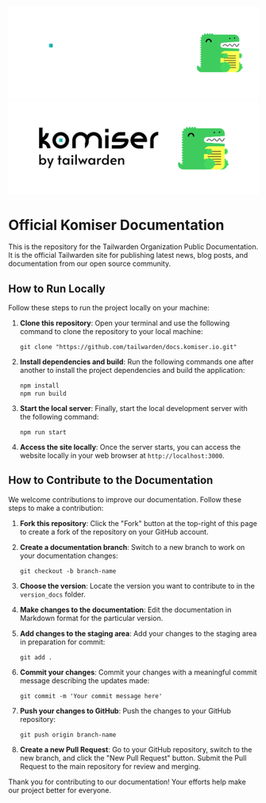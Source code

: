 ![Readme-banner](./static/img/docs-banner-tw.png#gh-dark-mode-only)
![Readme-banner](./static/img/docs-banner-tw-light.png#gh-light-mode-only)

<h1>Official Komiser Documentation</h1>
<p>
This is the repository for the Tailwarden Organization Public Documentation. It is the official Tailwarden site for publishing latest news, blog posts, and documentation from our open source community.
</p>

</div>

## How to Run Locally

Follow these steps to run the project locally on your machine:

1. **Clone this repository**: Open your terminal and use the following command to clone the repository to your local machine:

   ```
   git clone "https://github.com/tailwarden/docs.komiser.io.git"
   ```

2. **Install dependencies and build**: Run the following commands one after another to install the project dependencies and build the application:

   ```
   npm install
   npm run build
   ```

3. **Start the local server**: Finally, start the local development server with the following command:

   ```
   npm run start
   ```

4. **Access the site locally**: Once the server starts, you can access the website locally in your web browser at `http://localhost:3000`.

## How to Contribute to the Documentation

We welcome contributions to improve our documentation. Follow these steps to make a contribution:

1. **Fork this repository**: Click the "Fork" button at the top-right of this page to create a fork of the repository on your GitHub account.

2. **Create a documentation branch**: Switch to a new branch to work on your documentation changes:

   ```
   git checkout -b branch-name
   ```

3. **Choose the version**: Locate the version you want to contribute to in the `version_docs` folder.

4. **Make changes to the documentation**: Edit the documentation in Markdown format for the particular version.

5. **Add changes to the staging area**: Add your changes to the staging area in preparation for commit:

   ```
   git add .
   ```

6. **Commit your changes**: Commit your changes with a meaningful commit message describing the updates made:

   ```
   git commit -m 'Your commit message here'
   ```

7. **Push your changes to GitHub**: Push the changes to your GitHub repository:

   ```
   git push origin branch-name
   ```

8. **Create a new Pull Request**: Go to your GitHub repository, switch to the new branch, and click the "New Pull Request" button. Submit the Pull Request to the main repository for review and merging.

Thank you for contributing to our documentation! Your efforts help make our project better for everyone.
